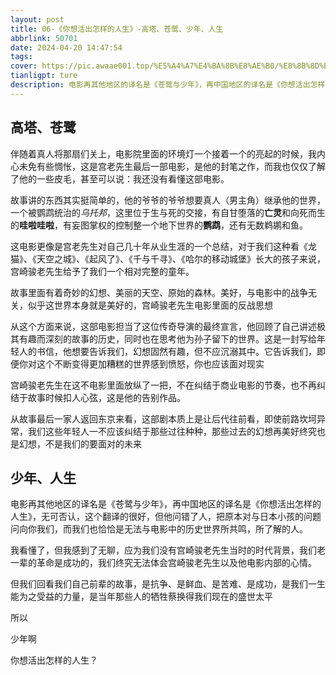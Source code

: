 ```yaml
---
layout: post
title: 06-《你想活出怎样的人生》-高塔、苍鹭、少年、人生
abbrlink: 50701
date: 2024-04-20 14:47:54
tags:
cover: https://pic.awaae001.top/%E5%A4%A7%E4%BA%8B%E8%AE%B0/%E8%8B%8D%E9%B9%AD%E4%B8%8E%E5%B0%91%E5%B9%B4/%E4%BD%A0%E6%83%B3%E6%B4%BB%E5%87%BA%E6%80%8E%E6%A0%B7%E7%9A%84%E4%BA%BA%E7%94%9F_15e55ba9.webp
tianligpt: ture
description: 电影再其他地区的译名是《苍鹭与少年》，再中国地区的译名是《你想活出怎样的人生》，无可否认，这个翻译的很好，但他问错了人，把原本对与日本小孩的问题问向你我们，而我们也恰恰是无法与电影中的历史世界所共鸣，所了解的人。
---
```

## 高塔、苍鹭

伴随着真人将那扇们关上，电影院里面的环境灯一个接着一个的亮起的时候，我内心未免有些惆怅，这是宫老先生最后一部电影，是他的封笔之作，而我也仅仅了解了他的一些皮毛，甚至可以说：我还没有看懂这部电影。

故事讲的东西其实挺简单的，他的爷爷的爷爷想要真人（男主角）继承他的世界，一个被鹦鹉统治的*乌托邦*，这里位于生与死的交接，有自甘堕落的**亡灵**和向死而生的**哇啦哇啦**，有妄图掌权的控制整一个地下世界的**鹦鹉**，还有无数鹈鹕和鱼。

这电影更像是宫老先生对自己几十年从业生涯的一个总结，对于我们这种看《龙猫》、《天空之城》、《起风了》、《千与千寻》、《哈尔的移动城堡》长大的孩子来说，宫崎骏老先生给予了我们一个相对完整的童年。

故事里面有着奇妙的幻想、美丽的天空、原始的森林。美好，与电影中的战争无关，似乎这世界本身就是美好的，宫崎骏老先生电影里面的反战思想

从这个方面来说，这部电影担当了这位传奇导演的最终宣言，他回顾了自己讲述极其有趣而深刻的故事的历史，同时也在思考他为孙子留下的世界。这是一封写给年轻人的书信，他想要告诉我们，幻想固然有趣，但不应沉溺其中。它告诉我们，即便你对这个不断变得更加糟糕的世界感到愤怒，你也应该面对现实 

宫崎骏老先生在这不电影里面放纵了一把，不在纠结于商业电影的节奏，也不再纠结于故事时候扣人心弦，这是他的告别作品。

从故事最后一家人返回东京来看，这部剧本质上是让后代往前看，即使前路坎坷异常，我们这些年轻人一不应该纠结于那些过往种种，那些过去的幻想再美好终究也是幻想，不是我们的要面对的未来

## 少年、人生

电影再其他地区的译名是《苍鹭与少年》，再中国地区的译名是《你想活出怎样的人生》，无可否认，这个翻译的很好，但他问错了人，把原本对与日本小孩的问题问向你我们，而我们也恰恰是无法与电影中的历史世界所共鸣，所了解的人。

我看懂了，但我感到了无聊，应为我们没有宫崎骏老先生当时的时代背景，我们老一辈的革命是成功的，我们终究无法体会宫崎骏老先生以及他电影内部的心情。

但我们回看我们自己前辈的故事，是抗争、是鲜血、是苦难、是成功，是我们一生能为之受益的力量，是当年那些人的牺牲蔡换得我们现在的盛世太平

所以

少年啊

你想活出怎样的人生？